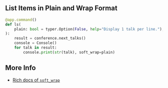 ## List Items in Plain and Wrap Format

```python
@app.command()
def ls(
    plain: bool = typer.Option(False, help="Display 1 talk per line."),
):
    result = conference.next_talks()
    console = Console()
    for talk in result:
        console.print(str(talk), soft_wrap=plain)
```

## More Info

* [Rich docs of `soft_wrap`](https://rich.readthedocs.io/en/latest/console.html#soft-wrapping)